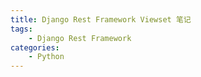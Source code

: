 ```yaml
---
title: Django Rest Framework Viewset 笔记
tags:
	- Django Rest Framework
categories:
	- Python
---
```


